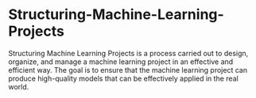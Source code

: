 # Structuring-Machine-Learning-Projects
Structuring Machine Learning Projects is a process carried out to design, organize, and manage a machine learning project in an effective and efficient way. The goal is to ensure that the machine learning project can produce high-quality models that can be effectively applied in the real world. 

